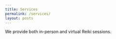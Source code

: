 ```yaml
---
title: Services
permalink: /services/
layout: posts
---
```

We provide both in-person and virtual Reiki sessions.